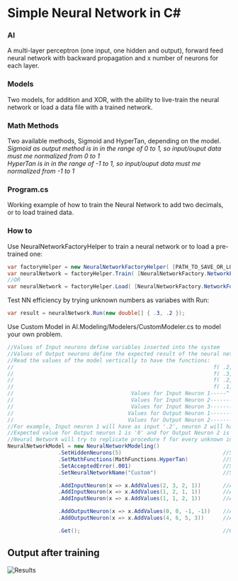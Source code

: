 # Simple Neural Network in C#
### AI
A multi-layer perceptron (one input, one hidden and output), forward feed neural network with backward propagation and x number of neurons for each layer.
### Models
Two models, for addition and XOR, with the ability to live-train the neural network or load a data file with a trained network.
### Math Methods
Two available methods, Sigmoid and HyperTan, depending on the model.<br />
_Sigmoid as output method is in in the range of 0 to 1, so input/ouput data must me normalized  from 0 to 1_<br />
_HyperTan is in in the range of -1 to 1, so input/ouput data must me normalized from -1 to 1_

### Program.cs
Working example of how to train the Neural Network to add two decimals, or to load trained data.
### How to
Use NeuralNetworkFactoryHelper to train a neural network or to load a pre-trained one:
```csharp
var factoryHelper = new NeuralNetworkFactoryHelper( [PATH_TO_SAVE_OR_LOAD_TRAINED_NETWORKS] );
var neuralNetwork = factoryHelper.Train( [NeuralNetworkFactory.NetworkFor.Addition | NeuralNetworkFactory.NetworkFor.XOR | NeuralNetworkFactory.NetworkFor.Custom] );
//OR
var neuralNetwork = factoryHelper.Load( [NeuralNetworkFactory.NetworkFor.Addition | NeuralNetworkFactory.NetworkFor.XOR | NeuralNetworkFactory.NetworkFor.Custom] );
```
Test NN efficiency by trying unknown numbers as variabes with Run:
```csharp
var result = neuralNetwork.Run(new double[] { .3, .2 });
```
Use Custom Model in AI.Modeling/Modelers/CustomModeler.cs to model your own problem.
```csharp
//Values of Input neurons define variables inserted into the system
//Values of Output neurons define the expected result of the neural network
//Read the values of the model vertically to have the functions: 
//                                                               f( .2, .1, .1 ) = [  0, .4 ] 
//                                                               f( .3, .2, .1 ) = [  0, .6 ]
//                                                               f( .2, .1, .2 ) = [-.1, .5 ]
//                                                               f( .1, .1, .1 ) = [-.1, .3 ]
//                                     Values for Input Neuron 1-----^   
//                                     Values for Input Neuron 2---------^
//                                     Values for Input Neuron 3-------------^
//                                    Values for Output Neuron 1----------------------^
//                                    Values for Output Neuron 2--------------------------^
//For example, Input neuron 1 will have as input '.2', neuron 2 will have '.1', and neuron 3 will have '.1'
//Expected value for Output neuron 1 is '0' and for Output Neuron 2 is '.4'
//Neural Network will try to replicate procedure f for every unknown input. That's what NN do :)
NeuralNetworkModel = new NeuralNetworkModeling()
				.SetHiddenNeurons(5)                                //Set the number of hidden neurons
				.SetMathFunctions(MathFunctions.HyperTan)           //Set the algorithms to be used 
				.SetAcceptedError(.001)                             //Set accepted error for the train session to complete
				.SetNeuralNetworkName("Custom")                     //Set Network Name

				.AddInputNeuron(x => x.AddValues(2, 3, 2, 1))       //Add Input Neuron 1
				.AddInputNeuron(x => x.AddValues(1, 2, 1, 1))       //Add Input Neuron 2
				.AddInputNeuron(x => x.AddValues(1, 1, 2, 1))       //Add an Input Neuron 3

				.AddOutputNeuron(x => x.AddValues(0, 0, -1, -1))    //Add Output Neuron 1
				.AddOutputNeuron(x => x.AddValues(4, 6, 5, 3))      //Add Output Neuron 2

				.Get();                                             //Get the model
```

## Output after training
![Results](https://raw.githubusercontent.com/georgekosmidis/SimpleNeuralNetwork/master/README/Capture.PNG)

